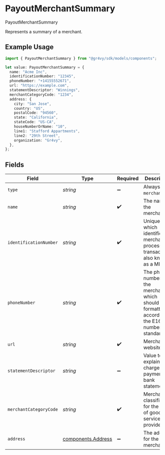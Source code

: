 # PayoutMerchantSummary

PayoutMerchantSummary

Represents a summary of a merchant.

## Example Usage

```typescript
import { PayoutMerchantSummary } from "@gr4vy/sdk/models/components";

let value: PayoutMerchantSummary = {
  name: "Acme Inc",
  identificationNumber: "12345",
  phoneNumber: "+14155552671",
  url: "https://example.com",
  statementDescriptor: "Winnings",
  merchantCategoryCode: "1234",
  address: {
    city: "San Jose",
    country: "US",
    postalCode: "94560",
    state: "California",
    stateCode: "US-CA",
    houseNumberOrName: "10",
    line1: "Stafford Appartments",
    line2: "29th Street",
    organization: "Gr4vy",
  },
};
```

## Fields

| Field                                                                                              | Type                                                                                               | Required                                                                                           | Description                                                                                        | Example                                                                                            |
| -------------------------------------------------------------------------------------------------- | -------------------------------------------------------------------------------------------------- | -------------------------------------------------------------------------------------------------- | -------------------------------------------------------------------------------------------------- | -------------------------------------------------------------------------------------------------- |
| `type`                                                                                             | *string*                                                                                           | :heavy_minus_sign:                                                                                 | Always `merchant`.                                                                                 | merchant                                                                                           |
| `name`                                                                                             | *string*                                                                                           | :heavy_check_mark:                                                                                 | The name of the merchant.                                                                          | Acme Inc                                                                                           |
| `identificationNumber`                                                                             | *string*                                                                                           | :heavy_check_mark:                                                                                 | Unique value which identifies a merchant for processing transactions, also known as a MID.         | 12345                                                                                              |
| `phoneNumber`                                                                                      | *string*                                                                                           | :heavy_check_mark:                                                                                 | The phone number for the merchant which should be formatted according to the E164 number standard. | +14155552671                                                                                       |
| `url`                                                                                              | *string*                                                                                           | :heavy_check_mark:                                                                                 | Merchant website URL.                                                                              | https://example.com                                                                                |
| `statementDescriptor`                                                                              | *string*                                                                                           | :heavy_minus_sign:                                                                                 | Value to explain charges or payments on bank statements.                                           | Winnings                                                                                           |
| `merchantCategoryCode`                                                                             | *string*                                                                                           | :heavy_check_mark:                                                                                 | Merchant classification for the type of goods or services it provides.                             | 1234                                                                                               |
| `address`                                                                                          | [components.Address](../../models/components/address.md)                                           | :heavy_minus_sign:                                                                                 | The address for the merchant.                                                                      |                                                                                                    |